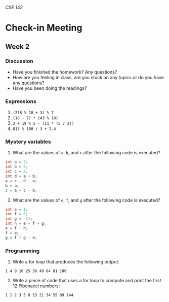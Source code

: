 _CSE 142_
# Check-in Meeting
## Week 2

### Discussion
  * Have you finished the homework? Any questions?
  * How are you feeling in class, are you stuck on any topics or do you have any questions?
  * Have you been doing the readings?

### Expressions
  1. `(238 % 10 + 3) % 7`	
  2. `(18 - 7) * (43 % 10)`	
  3. `2 + 19 % 5 - (11 * (5 / 2))`	
  4. `813 % 100 / 3 + 2.4`	

### Mystery variables
1. What are the values of `a`, `b`, and `c` after the following code is executed?
  ```java
  int a = 2;
  int b = 4;
  int c = 3;
  int d = a + b;
  a = c - d - a;
  b = a;
  c = a + c - b;
  ```

2. What are the values of `e`, `f`, and `g` after the following code is executed?
  ```java
  int e = 1;
  int f = 0;
  int g = -11;
  int h = e + f + g;
  e = f - h;
  f = e;
  g = f * g - e;
  ```

### Programming
1. Write a for loop that produces the following output:

  `1 4 9 16 25 36 49 64 81 100`

2. Write a piece of code that uses a for loop to compute and print the first 12 Fibonacci numbers:

  `1 1 2 3 5 8 13 21 34 55 89 144`
